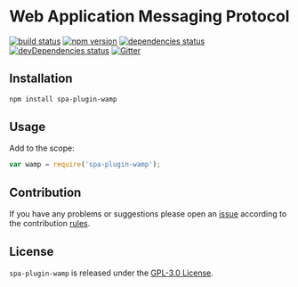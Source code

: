 Web Application Messaging Protocol
==================================

[![build status](https://img.shields.io/travis/spasdk/plugin-wamp.svg?style=flat-square)](https://travis-ci.org/spasdk/plugin-wamp)
[![npm version](https://img.shields.io/npm/v/spa-plugin-wamp.svg?style=flat-square)](https://www.npmjs.com/package/spa-plugin-wamp)
[![dependencies status](https://img.shields.io/david/spasdk/plugin-wamp.svg?style=flat-square)](https://david-dm.org/spasdk/plugin-wamp)
[![devDependencies status](https://img.shields.io/david/dev/spasdk/plugin-wamp.svg?style=flat-square)](https://david-dm.org/spasdk/plugin-wamp?type=dev)
[![Gitter](https://img.shields.io/badge/gitter-join%20chat-blue.svg?style=flat-square)](https://gitter.im/DarkPark/spasdk)


## Installation ##

```bash
npm install spa-plugin-wamp
```


## Usage ##

Add to the scope:

```js
var wamp = require('spa-plugin-wamp');
```


## Contribution ##

If you have any problems or suggestions please open an [issue](https://github.com/spasdk/plugin-wamp/issues)
according to the contribution [rules](.github/contributing.md).


## License ##

`spa-plugin-wamp` is released under the [GPL-3.0 License](http://opensource.org/licenses/GPL-3.0).
